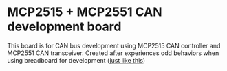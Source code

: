 # MCP2515 + MCP2551 CAN development board

This board is for CAN bus development using MCP2515 CAN controller and MCP2551 CAN transceiver.
Created after experiences odd behaviors when using breadboard for development ([just like this](http://www.microchip.com/forums/m704332.aspx))
